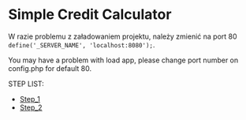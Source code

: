 # Simple Credit Calculator

W razie problemu z załadowaniem projektu, należy zmienić na port 80 <code>define('_SERVER_NAME', 'localhost:8080');</code>.

You may have a problem with load app, please change port number on config.php for default 80.

STEP LIST:
* [Step_1](https://github.com/GandzioreQ/Calc_Cred)
* [Step_2](https://github.com/GandzioreQ/Simple-Credit-Calculator/tree/Step_2)
